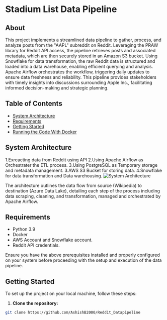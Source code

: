 # Stadium List Data Pipeline

## About
This project implements a streamlined data pipeline to gather, process, and analyze posts from the "AAPL" subreddit on Reddit. Leveraging the PRAW library for Reddit API access, the pipeline retrieves posts and associated metadata, which are then securely stored in an Amazon S3 bucket. Using Snowflake for data transformation, the raw Reddit data is structured and loaded into a data warehouse, enabling efficient querying and analysis. Apache Airflow orchestrates the workflow, triggering daily updates to ensure data freshness and reliability. This pipeline provides stakeholders with timely insights into discussions surrounding Apple Inc., facilitating informed decision-making and strategic planning.
## Table of Contents
- [System Architecture](#system-architecture)
- [Requirements](#requirements)
- [Getting Started](#getting-started)
- [Running the Code With Docker](#running-the-code-with-docker)

## System Architecture
1.Exreacting data from Reddit using API
2.Using Apache Airflow as Orchestrater the ETL process.
3.Using PostgreSQL as Temporary storage and metadata management.
3.AWS S3 Bucket for storing data.
4.Snowflake for data transformation and Data warehousing.
![System Architecture](Screenshot%202024-02-27%20101739.png)

The architecture outlines the data flow from source (Wikipedia) to destination (Azure Data Lake), detailing each step of the process including data scraping, cleaning, and transformation, managed and orchestrated by Apache Airflow.

## Requirements
- Python 3.9
- Docker
- AWS Account and Snowflake account.
- Reddit API credentials.


Ensure you have the above prerequisites installed and properly configured on your system before proceeding with the setup and execution of the data pipeline.

## Getting Started
To set up the project on your local machine, follow these steps:

1. **Clone the repository:**
```bash
git clone https://github.com/AshishB2000/Reddit_Datapipeline
